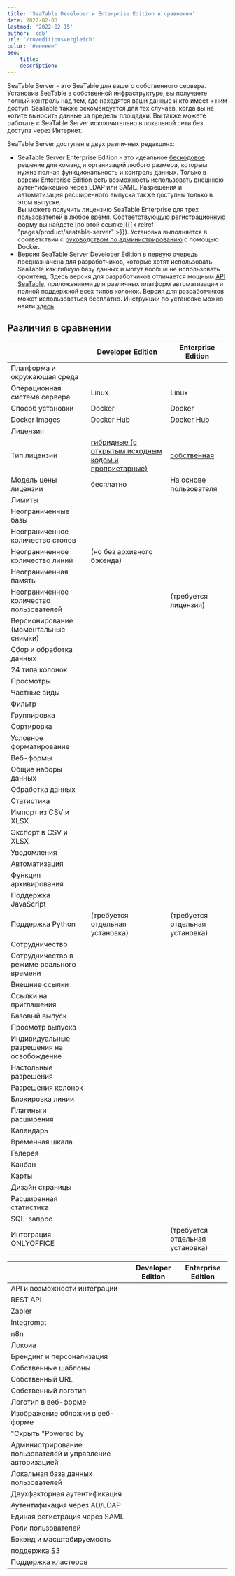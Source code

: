 ```yaml
---
title: 'SeaTable Developer и Enterprise Edition в сравнении'
date: 2022-02-03
lastmod: '2022-02-15'
author: 'cdb'
url: '/ru/editionsvergleich'
color: '#eeeeee'
seo:
    title:
    description:
---
```


SeaTable Server - это SeaTable для вашего собственного сервера. Установив SeaTable в собственной инфраструктуре, вы получаете полный контроль над тем, где находятся ваши данные и кто имеет к ним доступ. SeaTable также рекомендуется для тех случаев, когда вы не хотите выносить данные за пределы площадки. Вы также можете работать с SeaTable Server исключительно в локальной сети без доступа через Интернет.

SeaTable Server доступен в двух различных редакциях:

- SeaTable Server Enterprise Edition - это идеальное [бескодовое](https://seatable.io/ru/no-code-plattform/) решение для команд и организаций любого размера, которым нужна полная функциональность и контроль данных. Только в версии Enterprise Edition есть возможность использовать внешнюю аутентификацию через LDAP или SAML. Разрешения и автоматизация расширенного выпуска также доступны только в этом выпуске.  
   Вы можете получить лицензию SeaTable Enterprise для трех пользователей в любое время. Соответствующую регистрационную форму вы найдете [по этой ссылке]({{< relref "pages/product/seatable-server" >}}). Установка выполняется в соответствии с [руководством по администрированию](https://manual.seatable.io/docker/Enterprise-Edition/Deploy%20SeaTable-EE%20with%20Docker/) с помощью Docker.
- Версия SeaTable Server Developer Edition в первую очередь предназначена для разработчиков, которые хотят использовать SeaTable как гибкую базу данных и могут вообще не использовать фронтенд. Здесь версия для разработчиков отличается мощным [API SeaTable](https://api.seatable.com/), приложениями для различных платформ автоматизации и полной поддержкой всех типов колонок. Версия для разработчиков может использоваться бесплатно. Инструкции по установке можно найти [здесь](https://manual.seatable.io/docker/Developer-Edition/Deploy%20SeaTable-DE%20with%20Docker/).

## Различия в сравнении

|                                           | Developer Edition                                                                                 | Enterprise Edition                                                  |
| ----------------------------------------- | ------------------------------------------------------------------------------------------------- | ------------------------------------------------------------------- |
| Платформа и окружающая среда              |                                                                                                   |                                                                     |
| Операционная система сервера              | Linux                                                                                             | Linux                                                               |
| Способ установки                          | Docker                                                                                            | Docker                                                              |
| Docker Images                             | [Docker Hub](https://hub.docker.com/r/seatable/seatable-developer)                                | [Docker Hub](https://hub.docker.com/r/seatable/seatable-developer)  |
| Лицензия                                  |                                                                                                   |                                                                     |
| Тип лицензии                              | [гибридные (с открытым исходным кодом и проприетарные)](https://manual.seatable.io/home/#license) | [собственная](https://seatable.io/ru/lizenzvereinbarung/?lang=auto) |
| Модель цены лицензии                      | бесплатно                                                                                         | На основе пользователя                                              |
| Лимиты                                    |                                                                                                   |                                                                     |
| Неограниченные базы                       |                                                                                                   |                                                                     |
| Неограниченное количество столов          |                                                                                                   |                                                                     |
| Неограниченное количество линий           | (но без архивного бэкенда)                                                                        |                                                                     |
| Неограниченная память                     |                                                                                                   |                                                                     |
| Неограниченное количество пользователей   |                                                                                                   | (требуется лицензия)                                                |
| Версионирование (моментальные снимки)     |                                                                                                   |                                                                     |
| Сбор и обработка данных                   |                                                                                                   |                                                                     |
| 24 типа колонок                           |                                                                                                   |                                                                     |
| Просмотры                                 |                                                                                                   |                                                                     |
| Частные виды                              |                                                                                                   |                                                                     |
| Фильтр                                    |                                                                                                   |                                                                     |
| Группировка                               |                                                                                                   |                                                                     |
| Сортировка                                |                                                                                                   |                                                                     |
| Условное форматирование                   |                                                                                                   |                                                                     |
| Веб-формы                                 |                                                                                                   |                                                                     |
| Общие наборы данных                       |                                                                                                   |                                                                     |
| Обработка данных                          |                                                                                                   |                                                                     |
| Статистика                                |                                                                                                   |                                                                     |
| Импорт из CSV и XLSX                      |                                                                                                   |                                                                     |
| Экспорт в CSV и XLSX                      |                                                                                                   |                                                                     |
| Уведомления                               |                                                                                                   |                                                                     |
| Автоматизация                             |                                                                                                   |                                                                     |
| Функция архивирования                     |                                                                                                   |                                                                     |
| Поддержка JavaScript                      |                                                                                                   |                                                                     |
| Поддержка Python                          | (требуется отдельная установка)                                                                   | (требуется отдельная установка)                                     |
| Сотрудничество                            |                                                                                                   |                                                                     |
| Сотрудничество в режиме реального времени |                                                                                                   |                                                                     |
| Внешние ссылки                            |                                                                                                   |                                                                     |
| Ссылки на приглашения                     |                                                                                                   |                                                                     |
| Базовый выпуск                            |                                                                                                   |                                                                     |
| Просмотр выпуска                          |                                                                                                   |                                                                     |
| Индивидуальные разрешения на освобождение |                                                                                                   |                                                                     |
| Настольные разрешения                     |                                                                                                   |                                                                     |
| Разрешения колонок                        |                                                                                                   |                                                                     |
| Блокировка линии                          |                                                                                                   |                                                                     |
| Плагины и расширения                      |                                                                                                   |                                                                     |
| Календарь                                 |                                                                                                   |                                                                     |
| Временная шкала                           |                                                                                                   |                                                                     |
| Галерея                                   |                                                                                                   |                                                                     |
| Канбан                                    |                                                                                                   |                                                                     |
| Карты                                     |                                                                                                   |                                                                     |
| Дизайн страницы                           |                                                                                                   |                                                                     |
| Расширенная статистика                    |                                                                                                   |                                                                     |
| SQL-запрос                                |                                                                                                   |                                                                     |
| Интеграция ONLYOFFICE                     |                                                                                                   | (требуется отдельная установка)                                     |

|                                                           | Developer Edition | Enterprise Edition |
| --------------------------------------------------------- | ----------------- | ------------------ |
| API и возможности интеграции                              |                   |                    |
| REST API                                                  |                   |                    |
| Zapier                                                    |                   |                    |
| Integromat                                                |                   |                    |
| n8n                                                       |                   |                    |
| Локоиа                                                    |                   |                    |
| Брендинг и персонализация                                 |                   |                    |
| Собственные шаблоны                                       |                   |                    |
| Собственный URL                                           |                   |                    |
| Собственный логотип                                       |                   |                    |
| Логотип в веб-форме                                       |                   |                    |
| Изображение обложки в веб-форме                           |                   |                    |
| "Скрыть "Powered by                                       |                   |                    |
| Администрирование пользователей и управление авторизацией |                   |                    |
| Локальная база данных пользователей                       |                   |                    |
| Двухфакторная аутентификация                              |                   |                    |
| Аутентификация через AD/LDAP                              |                   |                    |
| Единая регистрация через SAML                             |                   |                    |
| Роли пользователей                                        |                   |                    |
| Бэкэнд и масштабируемость                                 |                   |                    |
| поддержка S3                                              |                   |                    |
| Поддержка кластеров                                       |                   |                    |
